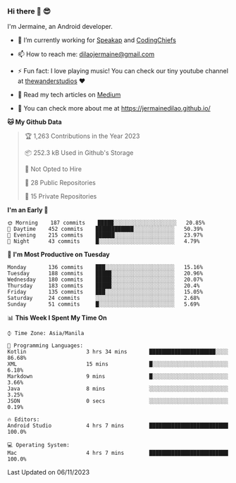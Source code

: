 ### Hi there 👋 😎
I'm Jermaine, an Android developer.

- 🔭 I’m currently working for [Speakap](https://www.speakap.com/) and [CodingChiefs](https://codingchiefs.com/en/)

- 📫 How to reach me: dilaojermaine@gmail.com

- ⚡ Fun fact: I love playing music! You can check our tiny youtube channel at [thewanderstudios](https://www.youtube.com/thewanderstudios) ♥️

- 📖 Read my tech articles on [Medium](https://jermainedilao.medium.com/)

- 👀 You can check more about me at https://jermainedilao.github.io/

<!--
**jermainedilao/jermainedilao** is a ✨ _special_ ✨ repository because its `README.md` (this file) appears on your GitHub profile.

Here are some ideas to get you started:

- 🔭 I’m currently working on ...
- 🌱 I’m currently learning ...
- 👯 I’m looking to collaborate on ...
- 🤔 I’m looking for help with ...
- 💬 Ask me about ...
- 📫 How to reach me: ...
- 😄 Pronouns: ...
- ⚡ Fun fact: ...
-->

<!--START_SECTION:waka-->
**🐱 My Github Data** 

> 🏆 1,263 Contributions in the Year 2023
 > 
> 📦 252.3 kB Used in Github's Storage 
 > 
> 🚫 Not Opted to Hire
 > 
> 📜 28 Public Repositories 
 > 
> 🔑 15 Private Repositories  
 > 
**I'm an Early 🐤** 

```text
🌞 Morning    187 commits    █████░░░░░░░░░░░░░░░░░░░░   20.85% 
🌆 Daytime    452 commits    ████████████░░░░░░░░░░░░░   50.39% 
🌃 Evening    215 commits    ██████░░░░░░░░░░░░░░░░░░░   23.97% 
🌙 Night      43 commits     █░░░░░░░░░░░░░░░░░░░░░░░░   4.79%

```
📅 **I'm Most Productive on Tuesday** 

```text
Monday       136 commits    ███░░░░░░░░░░░░░░░░░░░░░░   15.16% 
Tuesday      188 commits    █████░░░░░░░░░░░░░░░░░░░░   20.96% 
Wednesday    180 commits    █████░░░░░░░░░░░░░░░░░░░░   20.07% 
Thursday     183 commits    █████░░░░░░░░░░░░░░░░░░░░   20.4% 
Friday       135 commits    ███░░░░░░░░░░░░░░░░░░░░░░   15.05% 
Saturday     24 commits     ░░░░░░░░░░░░░░░░░░░░░░░░░   2.68% 
Sunday       51 commits     █░░░░░░░░░░░░░░░░░░░░░░░░   5.69%

```


📊 **This Week I Spent My Time On** 

```text
⌚︎ Time Zone: Asia/Manila

💬 Programming Languages: 
Kotlin                   3 hrs 34 mins       █████████████████████░░░░   86.68% 
XML                      15 mins             █░░░░░░░░░░░░░░░░░░░░░░░░   6.18% 
Markdown                 9 mins              █░░░░░░░░░░░░░░░░░░░░░░░░   3.66% 
Java                     8 mins              ░░░░░░░░░░░░░░░░░░░░░░░░░   3.25% 
JSON                     0 secs              ░░░░░░░░░░░░░░░░░░░░░░░░░   0.19%

🔥 Editors: 
Android Studio           4 hrs 7 mins        █████████████████████████   100.0%

💻 Operating System: 
Mac                      4 hrs 7 mins        █████████████████████████   100.0%

```


 Last Updated on 06/11/2023
<!--END_SECTION:waka-->
